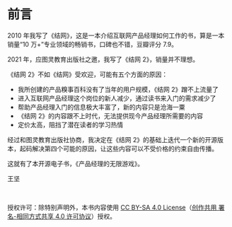# 前言

2010 年我写了《结网》，这是一本介绍互联网产品经理如何工作的书，算是一本销量“10 万+”专业领域的畅销书，口碑也不错，豆瓣评分 7.9。

2021 年，应图灵教育出版社之邀，我写了《结网 2》，销量并不理想。

《结网 2》不如《结网》受欢迎，可能有五个方面的原因：

* 我所创建的产品糗事百科没有了当年的用户规模，《结网 2》蹭不上流量了
* 进入互联网产品经理这个岗位的新人减少，通过读书来入门的需求减少了
* 帮助产品经理入门的信息极大丰富了，新的内容只是沧海一粟
* 《结网 2》的内容跟不上时代，无法提供现今产品经理所需要的内容
* 定价太高，阻挡了潜在读者的学习热情

经过和图灵教育出版社协商，我决定在《结网 2》的基础上迭代一个新的开源版本，起码解决第四个可能的原因，让这些内容可以不受价格的约束自由传播。

这就有了本开源电子书，《产品经理的无限游戏》。

王坚

​

授权许可：除特别声明外，本书内容使用 [CC BY-SA 4.0 License](https://creativecommons.org/licenses/by-sa/4.0/legalcode)（[创作共用 署名-相同方式共享 4.0 许可协议](https://creativecommons.org/licenses/by-sa/4.0/legalcode.zh-Hans)）授权。
